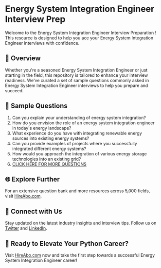 # Energy System Integration Engineer Interview Prep

Welcome to the Energy System Integration Engineer Interview Preparation ! This resource is designed to help you ace your Energy System Integration Engineer interviews with confidence.

## 🚀 Overview

Whether you're a seasoned Energy System Integration Engineer or just starting in the field, this repository is tailored to enhance your interview readiness. We've curated a set of sample questions commonly asked in Energy System Integration Engineer interviews to help you prepare and succeed.

## 📝 Sample Questions

1. Can you explain your understanding of energy system integration?
2. How do you envision the role of an energy system integration engineer in today's energy landscape?
3. What experience do you have with integrating renewable energy sources into existing energy systems?
4. Can you provide examples of projects where you successfully integrated different energy systems?
5. How would you approach the integration of various energy storage technologies into an existing grid?
6. [CLICK HERE FOR MORE QUESTIONS](https://hireabo.com/job/20_1_30/Energy%20System%20Integration%20Engineer)

## 🌐 Explore Further

For an extensive question bank and more resources across 5,000 fields, visit [HireAbo.com](https://www.hireabo.com).

## 📱 Connect with Us

Stay updated on the latest industry insights and interview tips. Follow us on [Twitter](https://twitter.com/hireabo) and [LinkedIn](https://www.linkedin.com/in/hire-abo-3609972a8/).

## 🚀 Ready to Elevate Your Python Career?

Visit [HireAbo.com](https://www.hireabo.com) now and take the first step towards a successful Energy System Integration Engineer career!